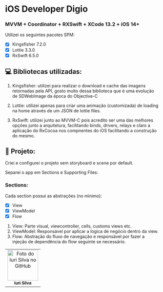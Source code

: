# iOS Developer Digio

### MVVM + Coordinator + RXSwift + XCode 13.2 + iOS 14+

Utilizei os seguintes pacotes SPM:

- [x] Kingsfisher 7.2.0
- [x] Lottie 3.3.0
- [x] RxSwift 6.5.0

## 💻 Bibliotecas utilizadas:

1. Kingsfisher: utilizei para realizar o download e cache das imagens retornadas pela API, gosto muito dessa biblioteca que é uma evolução de SDWebImage da época do Objective-C

2. Lottie: utilizei apenas para criar uma animação (customizada) de loading na home através de um JSON de lottie files.

3. RxSwift: utilizei junto ao MVVM-C pois acredito ser uma das melhores opções junto a arquitetura, facilitando binds, drivers, relays e claro a aplicação do RxCocoa nos compnentes do iOS facilitando a construção do mesmo.

## 📝 Projeto:

Criei e configurei o projeto sem storyboard e scene por default.

Separei o app em Sections e Supporting Files:

### Sections: 

Cada section possui as abstrações (no minimo): 

- [x] View
- [x] ViewModel
- [x] Flow

1. View: Parte visual, viewcontroller, cells, customs views etc.
2. ViewModel: Responsável por aplicar a logica de negócio dentro da view.
3. Flow: Abstração do fluxo de navegação e responsável por fazer a injeção de dependência do flow seguinte se necessário.

<table>
  <tr>
    <td align="center">
      <a href="#">
        <img src="https://avatars3.githubusercontent.com/u/31936044" width="100px;" alt="Foto do Iuri Silva no GitHub"/><br>
        <sub>
          <b>Iuri Silva</b>
        </sub>
      </a>
    </td>
  </tr>
</table>
